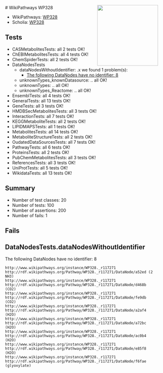 <img style="float: right; width: 200px" src="https://upload.wikimedia.org/wikipedia/commons/thumb/8/83/Wplogo_with_text_500.png/640px-Wplogo_with_text_500.png" />
# WikiPathways WP328

* WikiPathways: [WP328](https://new.wikipathways.org/pathways/WP328)
* Scholia: [WP328](https://scholia.toolforge.org/wikipathways/WP328)
## Tests
* CASMetabolitesTests: all 2 tests OK!
* ChEBIMetabolitesTests: all 4 tests OK!
* ChemSpiderTests: all 2 tests OK!
* DataNodesTests
    * dataNodesWithoutIdentifier: .x we found 1 problem(s):
        * [The following DataNodes have no identifier: 8](#d2d32fa7)
    * unknownTypes_knownDatasource: .. all OK!
    * unknownTypes: .. all OK!
    * unknownTypes_Reactome: .. all OK!
* EnsemblTests: all 4 tests OK!
* GeneralTests: all 13 tests OK!
* GeneTests: all 3 tests OK!
* HMDBSecMetabolitesTests: all 3 tests OK!
* InteractionTests: all 7 tests OK!
* KEGGMetaboliteTests: all 2 tests OK!
* LIPIDMAPSTests: all 1 tests OK!
* MetabolitesTests: all 14 tests OK!
* MetaboliteStructureTests: all 2 tests OK!
* OudatedDataSourcesTests: all 7 tests OK!
* PathwayTests: all 6 tests OK!
* ProteinsTests: all 2 tests OK!
* PubChemMetabolitesTests: all 3 tests OK!
* ReferencesTests: all 3 tests OK!
* UniProtTests: all 5 tests OK!
* WikidataTests: all 13 tests OK!


## Summary

* Number of test classes: 20
* Number of tests: 100
* Number of assertions: 200
* Number of fails: 1

## Fails

<a name="d2d32fa7" />

## DataNodesTests.dataNodesWithoutIdentifier

The following DataNodes have no identifier: 8
```
http://www.wikipathways.org/instance/WP328._r117271 http://rdf.wikipathways.org/Pathway/WP328._r117271/DataNode/a52ed (2 NH3)
http://www.wikipathways.org/instance/WP328._r117271 http://rdf.wikipathways.org/Pathway/WP328._r117271/DataNode/d468b (CO2)
http://www.wikipathways.org/instance/WP328._r117271 http://rdf.wikipathways.org/Pathway/WP328._r117271/DataNode/fe9db (CO2)
http://www.wikipathways.org/instance/WP328._r117271 http://rdf.wikipathways.org/Pathway/WP328._r117271/DataNode/a2af4 (H2O)
http://www.wikipathways.org/instance/WP328._r117271 http://rdf.wikipathways.org/Pathway/WP328._r117271/DataNode/a72bc (H2O)
http://www.wikipathways.org/instance/WP328._r117271 http://rdf.wikipathways.org/Pathway/WP328._r117271/DataNode/ac0b4 (H2O)
http://www.wikipathways.org/instance/WP328._r117271 http://rdf.wikipathways.org/Pathway/WP328._r117271/DataNode/e85f8 (H2O)
http://www.wikipathways.org/instance/WP328._r117271 http://rdf.wikipathways.org/Pathway/WP328._r117271/DataNode/f6fae (glyoxylate)
```

